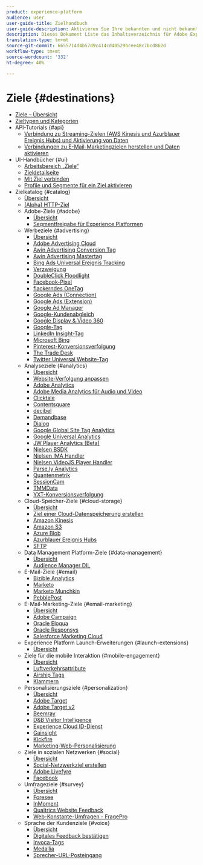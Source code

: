 ```yaml
---
product: experience-platform
audience: user
user-guide-title: Zielhandbuch
user-guide-description: Aktivieren Sie Ihre bekannten und nicht bekannten Daten für kanalübergreifende Marketing-Kampagnen, E-Mail-Kampagnen, zielgruppengerechte Werbung und viele weitere Anwendungsfälle.
description: Dieses Dokument Liste das Inhaltsverzeichnis für Adobe Experience Platform-Ziele.
translation-type: tm+mt
source-git-commit: 6655714d4b57d9c414cd40529bcee48c7bcd862d
workflow-type: tm+mt
source-wordcount: '332'
ht-degree: 40%

---
```



# Ziele {#destinations}

* [Ziele – Übersicht](./home.md)
* [Zieltypen und Kategorien](./destination-types.md)
* API-Tutorials {#api}
   * [Verbindung zu Streaming-Zielen (AWS Kinesis und Azurblauer Ereignis Hubs) und Aktivierung von Daten](./api/streaming-destinations.md)
   * [Verbindungen zu E-Mail-Marketingzielen herstellen und Daten aktivieren](./api/email-marketing.md)
* UI-Handbücher {#ui}
   * [Arbeitsbereich „Ziele“](./ui/destinations-workspace.md)
   * [Zieldetailseite](./ui/destination-details-page.md)
   * [Mit Ziel verbinden](./ui/connect-destination.md)
   * [Profile und Segmente für ein Ziel aktivieren](./ui/activate-destinations.md)
* Zielkatalog {#catalog}
   * [Übersicht](./catalog/overview.md)
   * [ (Alpha) HTTP-Ziel](./catalog/http-destination.md)
   * Adobe-Ziele {#adobe}
      * [Übersicht](./catalog/adobe/overview.md)
      * [Segmentfreigabe für Experience Platformen](https://experienceleague.adobe.com/docs/audience-manager/user-guide/implementation-integration-guides/integration-experience-platform/aam-aep-audience-sharing.html)
   * Werbeziele {#advertising}
      * [Übersicht](./catalog/advertising/overview.md)
      * [Adobe Advertising Cloud](./catalog/advertising/adobe-advertising-cloud.md)
      * [Awin Advertising Conversion Tag](./catalog/advertising/awin-conversiontag.md)
      * [Awin Advertising Mastertag](./catalog/advertising/awin-mastertag.md)
      * [Bing Ads Universal Ereignis Tracking](./catalog/advertising/bing-ads.md)
      * [Verzweigung](./catalog/advertising/branch.md)
      * [DoubleClick Floodlight](./catalog/advertising/doubleclick-floodlight.md)
      * [Facebook-Pixel](./catalog/advertising/facebook-pixel.md)
      * [flackerndes OneTag](./catalog/advertising/flashtalking.md)
      * [Google Ads (Connection)](./catalog/advertising/google-ads-destination.md)
      * [Google Ads (Extension)](./catalog/advertising/google-ads-extension.md)
      * [Google Ad Manager](./catalog/advertising/google-ad-manager.md)
      * [Google-Kundenabgleich](./catalog/advertising/google-customer-match.md)
      * [Google Display &amp; Video 360](./catalog/advertising/google-dv360.md)
      * [Google-Tag](./catalog/advertising/gtag-advertising.md)
      * [LinkedIn Insight-Tag](./catalog/advertising/linkedin.md)
      * [Microsoft Bing](./catalog/advertising/bing.md)
      * [Pinterest-Konversionsverfolgung](./catalog/advertising/pinterest.md)
      * [The Trade Desk](./catalog/advertising/tradedesk.md)
      * [Twitter Universal Website-Tag](./catalog/advertising/twitter-uwt.md)
   * Analyseziele {#analytics}
      * [Übersicht](./catalog/analytics/overview.md)
      * [Website-Verfolgung anpassen](./catalog/analytics/adform.md)
      * [Adobe Analytics](./catalog/analytics/adobe-analytics.md)
      * [Adobe Media Analytics für Audio und Video](./catalog/analytics/adobe-video-analytics.md)
      * [Clicktale](./catalog/analytics/clicktale.md)
      * [Contentsquare](./catalog/analytics/contentsquare.md)
      * [decibel](./catalog/analytics/decibel.md)
      * [Demandbase](./catalog/analytics/demandbase.md)
      * [Dialog](./catalog/analytics/dialogtech.md)
      * [Google Global Site Tag Analytics](./catalog/analytics/gtag-analytics.md)
      * [Google Universal Analytics](./catalog/analytics/google-universal-analytics.md)
      * [JW Player Analytics (Beta)](./catalog/analytics/jw-player-analytics.md)
      * [Nielsen BSDK](./catalog/analytics/nielsen-bsdk.md)
      * [Nielsen IMA Handler](./catalog/analytics/nielsen-ima.md)
      * [Nielsen VideoJS Player Handler](./catalog/analytics/nielsen-videojs.md)
      * [Parse.ly Analytics](./catalog/analytics/parsely.md)
      * [Quantenmetrik](./catalog/analytics/quantum-metric.md)
      * [SessionCam](./catalog/analytics/sessioncam.md)
      * [TMMData](./catalog/analytics/tmmdata.md)
      * [YXT-Konversionsverfolgung](./catalog/analytics/yext.md)
   * Cloud-Speicher-Ziele {#cloud-storage}
      * [Übersicht](./catalog/cloud-storage/overview.md)
      * [Ziel einer Cloud-Datenspeicherung erstellen](./catalog/cloud-storage/workflow.md)
      * [Amazon Kinesis](./catalog/cloud-storage/amazon-kinesis.md)
      * [Amazon S3](./catalog/cloud-storage/amazon-s3.md)
      * [Azure Blob](./catalog/cloud-storage/azure-blob.md)
      * [Azurblauer Ereignis Hubs](./catalog/cloud-storage/azure-event-hubs.md)
      * [SFTP](./catalog/cloud-storage/sftp.md)
   * Data Management Platform-Ziele {#data-management}
      * [Übersicht](./catalog/data-management/overview.md)
      * [Audience Manager DIL](./catalog/data-management/aam-dil-extension.md)
   * E-Mail-Ziele {#email}
      * [Bizible Analytics](./catalog/email/bizible.md)
      * [Marketo](./catalog/email/marketo.md)
      * [Marketo Munchkin](./catalog/email/marketo-munchkin.md)
      * [PebblePost](./catalog/email/pebblepost.md)
   * E-Mail-Marketing-Ziele {#email-marketing}
      * [Übersicht](./catalog/email-marketing/overview.md)
      * [Adobe Campaign](./catalog/email-marketing/adobe-campaign.md)
      * [Oracle Eloqua](./catalog/email-marketing/oracle-eloqua.md)
      * [Oracle Responsys](./catalog/email-marketing/oracle-responsys.md)
      * [Salesforce Marketing Cloud](./catalog/email-marketing/salesforce-marketing-cloud.md)
   * Experience Platform Launch-Erweiterungen {#launch-extensions}
      * [Übersicht](./catalog/launch-extensions/overview.md)
   * Ziele für die mobile Interaktion {#mobile-engagement}
      * [Übersicht](./catalog/mobile-engagement/overview.md)
      * [Luftverkehrsattribute](./catalog/mobile-engagement/airship-attributes.md)
      * [Airship Tags](./catalog/mobile-engagement/airship-tags.md)
      * [Klammern](./catalog/mobile-engagement/braze.md)
   * Personalisierungsziele {#personalization}
      * [Übersicht](./catalog/personalization/overview.md)
      * [Adobe Target](./catalog/personalization/adobe-target.md)
      * [Adobe Target v2](./catalog/personalization/adobe-target-v2.md)
      * [Beemray](./catalog/personalization/beemray.md)
      * [D&amp;B Visitor Intelligence](./catalog/personalization/dnb.md)
      * [Experience Cloud ID-Dienst](./catalog/personalization/adobe-ecid.md)
      * [Gainsight](./catalog/personalization/gainsight.md)
      * [Kickfire](./catalog/personalization/kickfire.md)
      * [Marketing-Web-Personalisierung](./catalog/personalization/marketo-web-personalization.md)
   * Ziele in sozialen Netzwerken {#social}
      * [Übersicht](./catalog/social/overview.md)
      * [Social-Netzwerkziel erstellen](./catalog/social/workflow.md)
      * [Adobe Livefyre](./catalog/social/adobe-livefyre.md)
      * [Facebook](./catalog/social/facebook.md)
   * Umfrageziele {#survey}
      * [Übersicht](./catalog/survey/overview.md)
      * [Foresee](./catalog/survey/foresee.md)
      * [InMoment](./catalog/survey/inmoment.md)
      * [Qualtrics Website Feedback](./catalog/survey/qualtrics.md)
      * [Web-Konstante-Umfragen - FragePro](./catalog/survey/web-intercept-surveys.md)
   * Sprache der Kundenziele {#voice}
      * [Übersicht](./catalog/voice/overview.md)
      * [Digitales Feedback bestätigen](./catalog/voice/confirmit-digital-feedback.md)
      * [Invoca-Tags](./catalog/voice/invoca.md)
      * [Medallia](./catalog/voice/medallia.md)
      * [Sprecher-URL-Posteingang](./catalog/voice/talkurl.md)